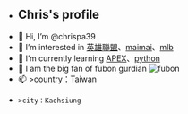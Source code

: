 - ## Chris's profile
- 👋 Hi, I’m @chrispa39
- 👀 I’m interested in [英雄聯盟](https://lol.garena.tw/)、[maimai](https://www.youtube.com/watch?v=4koDkdpRZ5M)、[mlb](https://www.mlb.com/)
- 🌱 I’m currently learning [APEX](https://www.youtube.com/user/ByHyped)、[python](https://www.books.com.tw/products/0010858475?sloc=main)
- 💞️ I am the big fan of fubon gurdian ![fubon](https://www.fubonguardians.com/content/img/globalhead/guardians-logo-white.svg)
- 📫 >country：Taiwan
-     >city：Kaohsiung

<!---
chrispa39/chrispa39 is a ✨ special ✨ repository because its `README.md` (this file) appears on your GitHub profile.
You can click the Preview link to take a look at your changes.

